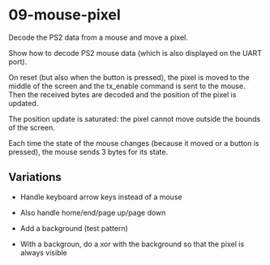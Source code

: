 # 09-mouse-pixel

Decode the PS2 data from a mouse and move a pixel.

Show how to decode PS2 mouse data (which is also displayed on the UART port).


On reset (but also when the button is pressed), the pixel is moved to the
middle of the screen and the tx_enable command is sent to the mouse.
Then the received bytes are decoded and the position of the pixel is updated.

The position update is saturated: the pixel cannot move outside the bounds
of the screen.

Each time the state of the mouse changes (because it moved or a button is
pressed), the mouse sends 3 bytes for its state.

## Variations

* Handle keyboard arrow keys instead of a mouse

* Also handle home/end/page up/page down

* Add a background (test pattern)

* With a backgroun, do a xor with the background so that the pixel is
  always visible
